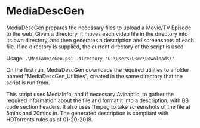 # MediaDescGen

MediaDescGen prepares the necessary files to upload a Movie/TV Episode to the web. Given a directory, it moves each video file in the directory into its own directory, and then generates a description and screenshots of each file. If no directory is supplied, the current directory of the script is used.

Usage: `.\MediaDescGen.ps1 -directory "C:\Users\User\Downloads\"`

On the first run, MediaDescGen downloads the required utilities to a folder named "MediaDescGen_Utilities", created in the same directory that the script is run from.

This script uses MediaInfo, and if necessary Avinaptic, to gather the required information about the file and format it into a description, with BB code section headers. It also uses ffmpeg to take screenshots of the file at 5mins and 20mins in. The generated description is compliant with HDTorrents rules as of 01-20-2018.



